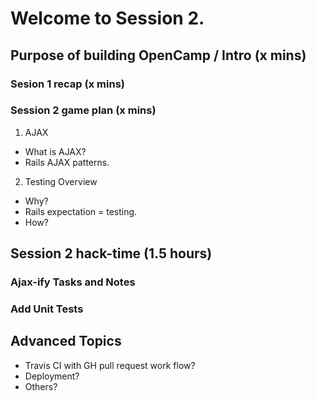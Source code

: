 
# Welcome to Session 2.

## Purpose of building OpenCamp / Intro (x mins) 
### Sesion 1 recap (x mins)
### Session 2 game plan (x mins)
1. AJAX  
- What is AJAX?  
- Rails AJAX patterns.  

2. Testing Overview  
- Why?  
- Rails expectation = testing.  
- How?  


## Session 2 hack-time (1.5 hours)
### Ajax-ify Tasks and Notes
### Add Unit Tests

## Advanced Topics
- Travis CI with GH pull request work flow?  
- Deployment?  
- Others?  

